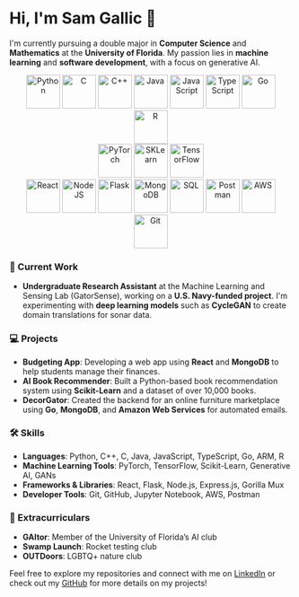 # Hi, I'm Sam Gallic 👋

I'm currently pursuing a double major in **Computer Science** and **Mathematics** at the **University of Florida**. My passion lies in **machine learning** and **software development**, with a focus on generative AI.

<div align="center">
<img src="https://skillicons.dev/icons?i=python" width="60" height="60" alt="Python" /> 
<img src="https://skillicons.dev/icons?i=c" width="60" height="60" alt="C" /> 
<img src="https://skillicons.dev/icons?i=cpp" width="60" height="60" alt="C++" /> 
<img src="https://skillicons.dev/icons?i=java" width="60" height="60" alt="Java" /> 
<img src="https://skillicons.dev/icons?i=javascript" width="60" height="60" alt="JavaScript" /> 
<img src="https://skillicons.dev/icons?i=ts" width="60" height="60" alt="TypeScript" /> 
<img src="https://skillicons.dev/icons?i=go" width="60" height="60" alt="Go" /> 
<img src="https://skillicons.dev/icons?i=r" width="60" height="60" alt="R" /> <br />
<img src="https://skillicons.dev/icons?i=pytorch" width="60" height="60" alt="PyTorch" /> 
<img src="https://skillicons.dev/icons?i=sklearn" width="60" height="60" alt="SKLearn" /> 
<img src="https://skillicons.dev/icons?i=tensorflow" width="60" height="60" alt="TensorFlow" /> <br />
<img src="https://skillicons.dev/icons?i=react" width="60" height="60" alt="React" /> 
<img src="https://skillicons.dev/icons?i=nodejs" width="60" height="60" alt="NodeJS" /> 
<img src="https://skillicons.dev/icons?i=flask" width="60" height="60" alt="Flask" /> 
<img src="https://skillicons.dev/icons?i=mongodb" width="60" height="60" alt="MongoDB" /> 
<img src="https://skillicons.dev/icons?i=git" width="60" height="60" alt="SQL" /> 
<img src="https://skillicons.dev/icons?i=postman" width="60" height="60" alt="Postman" /> 
<img src="https://skillicons.dev/icons?i=mysql" width="60" height="60" alt="AWS" /> 
<img src="https://skillicons.dev/icons?i=git" width="60" height="60" alt="Git" />
</div>

### 🔬 Current Work
- **Undergraduate Research Assistant** at the Machine Learning and Sensing Lab (GatorSense), working on a **U.S. Navy-funded project**. I'm experimenting with **deep learning models** such as **CycleGAN** to create domain translations for sonar data.

### 💻 Projects
- **Budgeting App**: Developing a web app using **React** and **MongoDB** to help students manage their finances.
- **AI Book Recommender**: Built a Python-based book recommendation system using **Scikit-Learn** and a dataset of over 10,000 books.
- **DecorGator**: Created the backend for an online furniture marketplace using **Go**, **MongoDB**, and **Amazon Web Services** for automated emails.

### 🛠️ Skills
- **Languages**: Python, C++, C, Java, JavaScript, TypeScript, Go, ARM, R
- **Machine Learning Tools**: PyTorch, TensorFlow, Scikit-Learn, Generative AI, GANs
- **Frameworks & Libraries**: React, Flask, Node.js, Express.js, Gorilla Mux
- **Developer Tools**: Git, GitHub, Jupyter Notebook, AWS, Postman

### 🌱 Extracurriculars
- **GAItor**: Member of the University of Florida’s AI club
- **Swamp Launch**: Rocket testing club
- **OUTDoors**: LGBTQ+ nature club

Feel free to explore my repositories and connect with me on [LinkedIn](https://linkedin.com/in/samgallic) or check out my [GitHub](https://github.com/samgallic) for more details on my projects!
